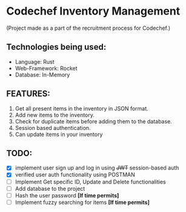 # Codechef Inventory Management
(Project made as a part of the recruitment process for Codechef.)

## Technologies being used:
- Language: Rust
- Web-Framework: Rocket
- Database: In-Memory

## FEATURES:
1. Get all present items in the inventory in JSON format.
2. Add new items to the inventory.
3. Check for duplicate items before adding them to the database.
4. Session based authentication.
5. Can update items in your inventory

## TODO:
- [x] implement user sign up and log in using ~~JWT~~ session-based auth
- [x] verified user auth functionality using POSTMAN
- [ ] Implement Get specific ID, Update and Delete functionalities
- [ ] Add database to the project
- [ ] Hash the user password **[If time permits]**
- [ ] Implement fuzzy searching for items **[If time permits]** 